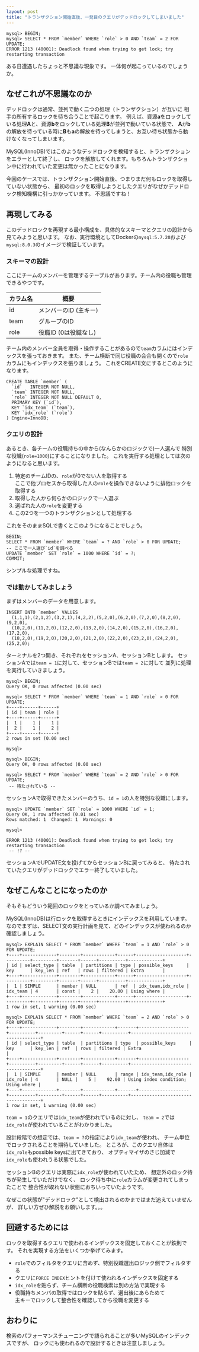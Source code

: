 ```yaml
---
layout: post
title: "トランザクション開始直後、一発目のクエリがデッドロックしてしまいました"
---
```


```MySQL
mysql> BEGIN;
mysql> SELECT * FROM `member` WHERE `role` > 0 AND `team` = 2 FOR UPDATE;
ERROR 1213 (40001): Deadlock found when trying to get lock; try restarting transaction
```

ある日遭遇したちょっと不思議な現象です。
一体何が起こっているのでしょうか。

## なぜこれが不思議なのか

デッドロックは通常、並列で動く二つの処理（トランザクション）が互いに
相手の所有するロックを待ち合うことで起こります。
例えば、資源**a**をロックしている処理**A**と、資源**b**をロックしている処理**B**が並列で動いている状態で、
**A**が**b**の解放を待っている時に**B**も**a**の解放を待ってしまうと、お互い待ち状態から動けなくなってしまいます。

MySQL(InnoDB)ではこのようなデッドロックを検知すると、トランザクションをエラーとして終了し、
ロックを解放してくれます。もちろんトランザクション中に行われていた変更は無かったことになります。

今回のケースでは、トランザクション開始直後、つまりまだ何もロックを取得していない状態から、
最初のロックを取得しようとしたクエリがなぜかデッドロック検知機構に引っかかっています。
不思議ですね！

## 再現してみる

このデッドロックを再現する最小構成を、具体的なスキーマとクエリの設計から見てみようと思います。
なお、実行環境としてDockerの`mysql:5.7.20`および`mysql:8.0.3`のイメージで検証しています。

### スキーマの設計

ここにチームのメンバーを管理するテーブルがあります。チーム内の役職も管理できるやつです。

|カラム名 |概要                 |
|--------|---------------------|
|id      | メンバーのID (主キー)|
|team    | グループのID         |
|role    | 役職ID (0は役職なし) |

チーム内のメンバー全員を取得・操作することがあるので`team`カラムにはインデックスを張っておきます。
また、チーム横断で同じ役職の会合も開くので`role`カラムにもインデックスを張りましょう。
これをCREATE文にするとこのようになります。

```MySQL
CREATE TABLE `member` (
  `id`   INTEGER NOT NULL,
  `team` INTEGER NOT NULL,
  `role` INTEGER NOT NULL DEFAULT 0,
  PRIMARY KEY (`id`),
  KEY `idx_team` (`team`),
  KEY `idx_role` (`role`)
) Engine=InnoDB;
```

### クエリの設計

あるとき、各チームの役職持ちの中から(なんらかのロジックで)一人選んで
特別な役職(`role=1000`)にすることになりました。
これを実行する処理としては次のようになると思います。

1. 特定のチームIDの、`role`が0でない人を取得する<br />
   ここで他プロセスから取得した人の`role`を操作できないように排他ロックを取得する
1. 取得した人から何らかのロジックで一人選ぶ
1. 選ばれた人の`role`を変更する
1. この2つを一つのトランザクションとして処理する

これをそのままSQLで書くとこのようになることでしょう。

```MySQL
BEGIN;
SELECT * FROM `member` WHERE `team` = ? AND `role` > 0 FOR UPDATE;
-- ここで一人選び`id`を調べる
UPDATE `member` SET `role` = 1000 WHERE `id` = ?;
COMMIT;
```

シンプルな処理ですね。

### では動かしてみましょう

まずはメンバーのデータを用意します。

```MySQL
INSERT INTO `member` VALUES
  (1,1,1),(2,1,2),(3,2,1),(4,2,2),(5,2,0),(6,2,0),(7,2,0),(8,2,0),(9,2,0),
  (10,2,0),(11,2,0),(12,2,0),(13,2,0),(14,2,0),(15,2,0),(16,2,0),(17,2,0),
  (18,2,0),(19,2,0),(20,2,0),(21,2,0),(22,2,0),(23,2,0),(24,2,0),(25,2,0);
```

ターミナルを2つ開き、それぞれをセッションA、セッションBとします。
セッションAでは`team = 1`に対して、セッションBでは`team = 2`に対して
並列に処理を実行していきましょう。

```MySQL:セッションA
mysql> BEGIN;
Query OK, 0 rows affected (0.00 sec)

mysql> SELECT * FROM `member` WHERE `team` = 1 AND `role` > 0 FOR UPDATE;
+----+------+------+
| id | team | role |
+----+------+------+
|  1 |    1 |    1 |
|  2 |    1 |    2 |
+----+------+------+
2 rows in set (0.00 sec)

mysql>
```

```MySQL:セッションB
mysql> BEGIN;
Query OK, 0 rows affected (0.00 sec)

mysql> SELECT * FROM `member` WHERE `team` = 2 AND `role` > 0 FOR UPDATE;
 -- 待たされている --
```

セッションAで取得できたメンバーのうち、`id = 1`の人を特別な役職にします。

```MySQL:セッションA
mysql> UPDATE `member` SET `role` = 1000 WHERE `id` = 1;
Query OK, 1 row affected (0.01 sec)
Rows matched: 1  Changed: 1  Warnings: 0

mysql> 
```

```MySQL:セッションB
ERROR 1213 (40001): Deadlock found when trying to get lock; try restarting transaction
 -- !? --
```

セッションAでUPDATE文を投げてからセッションBに戻ってみると、
待たされていたクエリがデッドロックでエラー終了していました。


## なぜこんなことになったのか

そもそもどういう範囲のロックをとっているか調べてみましょう。

MySQL(InnoDB)は行ロックを取得するときにインデックスを利用しています。
なのでまずは、SELECT文の実行計画を見て、どのインデックスが使われるのか確認しましょう。

```MySQL
mysql> EXPLAIN SELECT * FROM `member` WHERE `team` = 1 AND `role` > 0 FOR UPDATE;
+----+-------------+--------+------------+------+-------------------+----------+---------+-------+------+----------+-------------+
| id | select_type | table  | partitions | type | possible_keys     | key      | key_len | ref   | rows | filtered | Extra       |
+----+-------------+--------+------------+------+-------------------+----------+---------+-------+------+----------+-------------+
|  1 | SIMPLE      | member | NULL       | ref  | idx_team,idx_role | idx_team | 4       | const |    2 |    20.00 | Using where |
+----+-------------+--------+------------+------+-------------------+----------+---------+-------+------+----------+-------------+
1 row in set, 1 warning (0.00 sec)

mysql> EXPLAIN SELECT * FROM `member` WHERE `team` = 2 AND `role` > 0 FOR UPDATE;
+----+-------------+--------+------------+-------+-------------------+----------+---------+------+------+----------+------------------------------------+
| id | select_type | table  | partitions | type  | possible_keys     | key      | key_len | ref  | rows | filtered | Extra                              |
+----+-------------+--------+------------+-------+-------------------+----------+---------+------+------+----------+------------------------------------+
|  1 | SIMPLE      | member | NULL       | range | idx_team,idx_role | idx_role | 4       | NULL |    5 |    92.00 | Using index condition; Using where |
+----+-------------+--------+------------+-------+-------------------+----------+---------+------+------+----------+------------------------------------+
1 row in set, 1 warning (0.00 sec)
```

`team = 1`のクエリでは`idx_team`が使われているのに対し、
`team = 2`では`idx_role`が使われていることがわかりました。

設計段階での想定では、`team = ?`の指定により`idx_team`が使われ、
チーム単位でロックされることを期待していました。
ところが、このクエリ自体は`idx_role`もpossible keysに出てきており、
オプティマイザのさじ加減で`idx_role`も使われうる状態でした。

セッションBのクエリは実際に`idx_role`が使われていたため、
想定外のロック待ちが発生していただけでなく、
ロック待ち中に`role`カラムが変更されてしまったことで
整合性が取れない状態におちいっていたようです。

なぜこの状態が"デッドロック"として検出されるのかまではまだ追えていませんが、
詳しい方ぜひ解説をお願いします。。。

## 回避するためには

ロックを取得するクエリで使われるインデックスを固定しておくことが鉄則です。
それを実現する方法をいくつか挙げてみます。

- `role`でのフィルタをクエリに含めず、特別役職選出ロジック側でフィルタする
- クエリに`FORCE INDEX`ヒントを付けて使われるインデックスを固定する
- `idx_role`を貼らず、チーム横断の役職検索は別の方法で実現する
- 役職持ちメンバの取得ではロックを貼らず、選出後にあらためて<br />主キーでロックして整合性を確認してから役職を変更する

## おわりに

検索のパフォーマンスチューニングで語られることが多いMySQLのインデックスですが、
ロックにも使われるので設計するときは注意しましょう。
